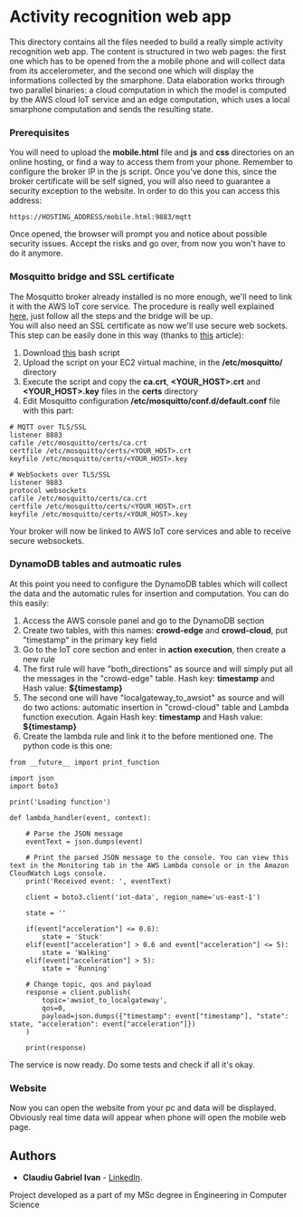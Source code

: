# Activity recognition web app

This directory contains all the files needed to build a really simple activity recognition web app.
The content is structured in two web pages: the first one which has to be opened from the a mobile phone and will collect data from its accelerometer, and the second one which will display the informations collected by the smarphone.
Data elaboration works through two parallel binaries: a cloud computation in which the model is computed by the AWS cloud IoT service and an edge computation, which uses a local smarphone computation and sends the resulting state.

### Prerequisites

You will need to upload the **mobile.html** file and **js** and **css** directories on an online hosting, or find a way to access them from your phone. Remember to configure the broker IP in the js script.
Once you've done this, since the broker certificate will be self signed, you will also need to guarantee a security exception to the website. 
In order to do this you can access this address:

```
https://HOSTING_ADDRESS/mobile.html:9883/mqtt
```

Once opened, the browser will prompt you and notice about possible security issues. Accept the risks and go over, from now you won't have to do it anymore.

### Mosquitto bridge and SSL certificate

The Mosquitto broker already installed is no more enough, we'll need to link it with the AWS IoT core service.
The procedure is really well explained [here](https://aws.amazon.com/it/blogs/iot/how-to-bridge-mosquitto-mqtt-broker-to-aws-iot/), just follow all the steps and the bridge will be up.  
You will also need an SSL certificate as now we'll use secure web sockets. This step can be easily done in this way (thanks to [this](https://primalcortex.wordpress.com/2016/03/31/mqtt-mosquitto-broker-with-ssltls-transport-security/) article):

1. Download [this](https://github.com/owntracks/tools/blob/master/TLS/generate-CA.sh) bash script
2. Upload the script on your EC2 virtual machine, in the **/etc/mosquitto/** directory
3. Execute the script and copy the **ca.crt**, **<YOUR_HOST>.crt** and **<YOUR_HOST>.key** files in the **certs** directory
4. Edit Mosquitto configuration **/etc/mosquitto/conf.d/default.conf** file with this part:

```
# MQTT over TLS/SSL
listener 8883
cafile /etc/mosquitto/certs/ca.crt
certfile /etc/mosquitto/certs/<YOUR_HOST>.crt
keyfile /etc/mosquitto/certs/<YOUR_HOST>.key

# WebSockets over TLS/SSL
listener 9883
protocol websockets
cafile /etc/mosquitto/certs/ca.crt
certfile /etc/mosquitto/certs/<YOUR_HOST>.crt
keyfile /etc/mosquitto/certs/<YOUR_HOST>.key
```

Your broker will now be linked to AWS IoT core services and able to receive secure websockets.

### DynamoDB tables and autmoatic rules

At this point you need to configure the DynamoDB tables which will collect the data and the automatic rules for insertion and computation.
You can do this easily:

1. Access the AWS console panel and go to the DynamoDB section
2. Create two tables, with this names: **crowd-edge** and **crowd-cloud**, put "timestamp" in the primary key field
3. Go to the IoT core section and enter in **action execution**, then create a new rule
4. The first rule will have "both_directions" as source and will simply put all the messages in the "crowd-edge" table. Hash key: **timestamp** and Hash value: **${timestamp}**
5. The second one will have "localgateway_to_awsiot" as source and will do two actions: automatic insertion in "crowd-cloud" table and Lambda function execution. Again Hash key: **timestamp** and Hash value: **${timestamp}**
6. Create the lambda rule and link it to the before mentioned one. The python code is this one:

```
from __future__ import print_function
  
import json
import boto3
  
print('Loading function')
  
def lambda_handler(event, context):
  
    # Parse the JSON message 
    eventText = json.dumps(event)
  
    # Print the parsed JSON message to the console. You can view this text in the Monitoring tab in the AWS Lambda console or in the Amazon CloudWatch Logs console.
    print('Received event: ', eventText)
    
    client = boto3.client('iot-data', region_name='us-east-1')
    
    state = ''
    
    if(event["acceleration"] <= 0.6):
        state = 'Stuck'
    elif(event["acceleration"] > 0.6 and event["acceleration"] <= 5):
        state = 'Walking'
    elif(event["acceleration"] > 5):
        state = 'Running'

    # Change topic, qos and payload
    response = client.publish(
        topic='awsiot_to_localgateway',
        qos=0,
        payload=json.dumps({"timestamp": event["timestamp"], "state": state, "acceleration": event["acceleration"]})
    )
  
    print(response)
```

The service is now ready. Do some tests and check if all it's okay.

### Website

Now you can open the website from your pc and data will be displayed. Obviously real time data will appear when phone will open the mobile web page.

## Authors

* **Claudiu Gabriel Ivan** - [LinkedIn](https://www.linkedin.com/in/claudiu-gabriel-ivan-835a33176/).

Project developed as a part of my MSc degree in Engineering in Computer Science
